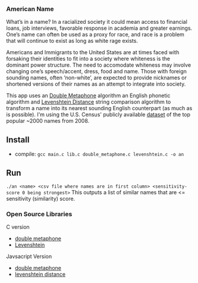 ### American Name
What’s in a name? In a racialized society it could mean access to financial loans, job interviews, favorable response in academia and greater earnings. One’s name can often be used as a proxy for race, and race is a problem that will continue to exist as long as white rage exists.

Americans and Immigrants to the United States are at times faced with forsaking their identities to fit into a society where whiteness is the dominant power structure. The need to accomodate whiteness may involve changing one’s speech/accent, dress, food and name. Those with foreign sounding names, often ‘non-white’, are expected to provide nicknames or shortened versions of their names as an attempt to integrate into society.

This app uses an [Double Metaphone](https://en.wikipedia.org/wiki/Metaphone#Double_Metaphone) 
algorithm an English phonetic algorithm 
and [Levenshtein Distance](https://en.wikipedia.org/wiki/Levenshtein_distance) string comparison
algorithm to transform a name into its nearest sounding English counterpart (as much as is possible).
I'm using the U.S. Census'  publicly available [dataset](https://www.ssa.gov/oact/babynames/limits.html)
of the top popular ~2000 names from 2008.

## Install
* compile: `gcc main.c lib.c double_metaphone.c levenshtein.c -o an`

## Run
`./an <name> <csv file where names are in first column> <sensitivity-score 0 being strongest>`
This outputs a list of similar names that are <= sensitivity (similarity) score.

### Open Source Libraries
C version
* [double metaphone](
https://github.com/oubiwann/metaphone/tree/38b385b1239a3edec125dfd2a46767a3ba2d5b2c/resources)
* [Levenshtein](https://github.com/wooorm/levenshtein.c)

Javsacript Version
* [double metaphone](https://github.com/words/levenshtein-edit-distance)
* [levenshtein distance](https://github.com/words/levenshtein-edit-distance)


